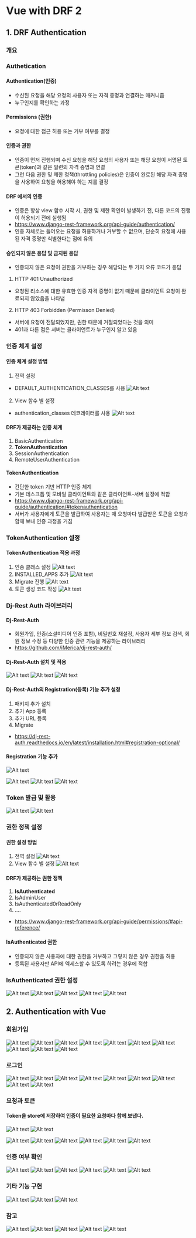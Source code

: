 # Vue with DRF 2

## 1. DRF Authentication

### 개요


### Authetication

#### Authentication(인증)
- 수신된 요청을 해당 요청의 사용자 또는 자격 증명과 연결하는 매커니즘
- 누구인지를 확인하는 과정

#### Permissions (권한)
- 요청에 대한 접근 허용 또는 거부 여부를 결정

#### 인증과 권한
- 인증이 먼저 진행되며 수신 요청을 해당 요청의 사용자 또는 해당 요청이 서명된 토큰(token)과 같은 일련의 자격 증명과 연결
- 그런 다음 권한 및 제한 정책(throttling policies)은 인증이 완료된 해당 자격 증명을 사용하여 요청을 허용해야 하는 지를 결정

#### DRF 에서의 인증
- 인증은 항상 view 함수 시작 시, 권한 및 제한 확인이 발생하기 전, 다른 코드의 진행이 허용되기 전에 실행됨
- https://www.django-rest-framework.org/api-guide/authentication/
- 인증 자체로는 들어오는 요청을 허용하거나 거부할 수 없으며, 단순히 요청에 사용된 자격 증명만 식별한다는 점에 유의

#### 승인되지 않은 응답 및 금지된 응답
- 인증되지 않은 요청이 권한을 거부하는 경우 해당되는 두 가지 오류 코드가 응답
1. HTTP 401 Unauthorized
- 요청된 리소스에 대한 유효한 인증 자격 증명이 없기 때문에 클라이언트 요청이 완료되지 않았음을 나타냄
2. HTTP 403 Forbidden (Permisson Denied)
- 서버에 요청이 전달되었지만, 권한 때문에 거절되었다는 것을 의미
- 401과 다른 점은 서버는 클라이언트가 누구인지 알고 있음


### 인증 체계 설정

#### 인증 체계 설정 방법
1. 전역 설정
- DEFAULT_AUTHENTICATION_CLASSES를 사용
![Alt text](images/image.png)
2. View 함수 별 설정
- authentication_classes 데코레이터를 사용
![Alt text](images/image-1.png)


#### DRF가 제공하는 인증 체계
1. BasicAuthentication
2. **TokenAuthentication**
3. SessionAuthentication
4. RemoteUserAuthentication


#### TokenAuthentication
- 간단한 token 기반 HTTP 인증 체계
- 기본 데스크톱 및 모바일 클라이언트와 같은 클라이언트-서버 설정에 적합
- https://www.django-rest-framework.org/api-guide/authentication/#tokenauthentication
- 서버가 사용자에게 토큰을 발급하여 사용자는 매 요청마다 발급받은 토큰을 요청과 함께 보내 인증 과정을 거침

### TokenAuthentication 설정

#### TokenAuthentication 적용 과정
1. 인증 클래스 설정
![Alt text](images/image-2.png)
2. INSTALLED_APPS 추가
![Alt text](images/image-3.png)
3. Migrate 진행
![Alt text](images/image-4.png)
4. 토큰 생성 코드 작성
![Alt text](images/image-5.png)

### Dj-Rest Auth 라이브러리

#### Dj-Rest-Auth
- 회원가입, 인증(소셜미디어 인증 포함), 비밀번호 재설정, 사용자 세부 정보 검색, 회원 정보 수정 등 다양한 인증 관련 기능을 제공하는 라이브러리
- https://github.com/iMerica/dj-rest-auth/


#### Dj-Rest-Auth 설치 및 적용

![Alt text](images/image-6.png)
![Alt text](images/image-7.png)
![Alt text](images/image-8.png)

#### Dj-Rest-Auth의 Registration(등록) 기능 추가 설정
1. 패키지 추가 설치
2. 추가 App 등록
3. 추가 URL 등록
4. Migrate
- https://dj-rest-auth.readthedocs.io/en/latest/installation.html#registration-optional/

#### Registration 기능 추가
![Alt text](images/image-9.png)

![Alt text](images/image-10.png)
![Alt text](images/image-11.png)
![Alt text](images/image-12.png)


### Token 발급 및 활용

![Alt text](images/image-13.png)
![Alt text](images/image-14.png)

### 권한 정책 설정

#### 권한 설정 방법
1. 전역 설정
![Alt text](images/image-15.png)
2. View 함수 별 설정
![Alt text](images/image-16.png)


#### DRF가 제공하는 권한 정책
1. **IsAuthenticated**
2. IsAdminUser
3. IsAuthenticated0rReadOnly
4. ....
- https://www.django-rest-framework.org/api-guide/permissions/#api-reference/

#### IsAuthenticated 권한
- 인증되지 않은 사용자에 대한 권한을 거부하고 그렇지 않은 경우 권한을 허용
- 등록된 사용자만 API에 엑세스할 수 있도록 하려는 경우에 적합

### IsAuthenticated 권한 설정

![Alt text](images/image-17.png)
![Alt text](images/image-18.png)
![Alt text](images/image-19.png)
![Alt text](images/image-20.png)
![Alt text](images/image-21.png)

## 2. Authentication with Vue

### 회원가입

![Alt text](images/image-22.png)
![Alt text](images/image-23.png)
![Alt text](images/image-24.png)
![Alt text](images/image-25.png)
![Alt text](images/image-26.png)
![Alt text](images/image-27.png)
![Alt text](images/image-28.png)
![Alt text](images/image-29.png)
![Alt text](images/image-30.png)
![Alt text](images/image-31.png)


### 로그인

![Alt text](images/image-32.png)
![Alt text](images/image-33.png)
![Alt text](images/image-34.png)
![Alt text](images/image-35.png)
![Alt text](images/image-36.png)
![Alt text](images/image-37.png)
![Alt text](images/image-38.png)
![Alt text](images/image-39.png)
![Alt text](images/image-40.png)



### 요청과 토큰

#### Token을 store에 저장하여 인증이 필요한 요청마다 함께 보낸다.

![Alt text](images/image-41.png)
![Alt text](images/image-42.png)  

![Alt text](images/image-43.png)
![Alt text](images/image-44.png)
![Alt text](images/image-45.png)
![Alt text](images/image-46.png)
![Alt text](images/image-47.png)
![Alt text](images/image-48.png)

### 인증 여부 확인
![Alt text](images/image-49.png)
![Alt text](images/image-50.png)
![Alt text](images/image-51.png)
![Alt text](images/image-52.png)
![Alt text](images/image-53.png)
![Alt text](images/image-54.png)


### 기타 기능 구현
![Alt text](images/image-55.png)
![Alt text](images/image-56.png)
![Alt text](images/image-57.png)


### 참고
![Alt text](images/image-58.png)
![Alt text](images/image-59.png)
![Alt text](images/image-60.png)
![Alt text](images/image-61.png)
![Alt text](images/image-62.png)